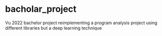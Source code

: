# bacholar_project
Vu 2022 bachelor project reimplementing a program analysis project using different libraries but a deep learning technique
